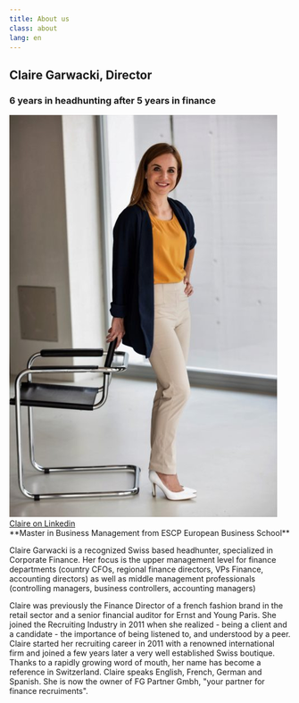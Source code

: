 ```yaml
---
title: About us
class: about
lang: en
---
```


## Claire Garwacki, Director
### 6 years in headhunting after 5 years in finance

<img src="/assets/img/small/480_claire_debout.jpg" class="portrait_about"/>

<a target="_blank" href="https://ch.linkedin.com/in/claire-garwacki-a9029125">
Claire on Linkedin</a><br>
**Master in Business Management from ESCP European Business School**

Claire Garwacki is a recognized Swiss based headhunter, specialized in
Corporate Finance.
Her focus is the upper management level for finance departments (country CFOs, 
regional finance directors, VPs Finance, accounting directors) as well 
as middle management professionals (controlling managers, business controllers, 
accounting managers)

Claire was previously the Finance Director of a french fashion brand in the
retail sector and a senior financial auditor for Ernst and Young Paris.
She joined the Recruiting Industry in 2011 when she realized - being a
client and a candidate - the importance of being listened to, and
understood by a peer. Claire started her recruiting career in 2011 with a
renowned international firm and joined a few years later a very well
established Swiss boutique. Thanks to a rapidly growing word of mouth,
her name has become a reference in Switzerland.
Claire speaks English, French, German and Spanish.
She is now the owner of FG Partner Gmbh, "your partner for finance recruiments".
